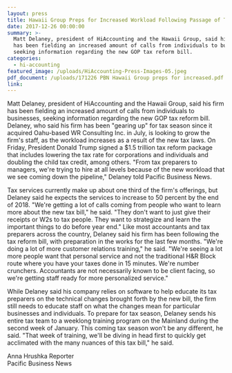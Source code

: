 ```yaml
---
layout: press
title: Hawaii Group Preps for Increased Workload Following Passage of Tax Reform Bill
date: 2017-12-26 00:00:00
summary: >-
  Matt Delaney, president of HiAccounting and the Hawaii Group, said his firm
  has been fielding an increased amount of calls from individuals to businesses,
  seeking information regarding the new GOP tax reform bill.
categories:
  - hi-accounting
featured_image: /uploads/HiAccounting-Press-Images-05.jpeg
pdf_document: /uploads/171226 PBN Hawaii Group preps for increased.pdf
link:
---
```



Matt Delaney, president of HiAccounting and the Hawaii Group, said his firm has been fielding an increased amount of calls from individuals to businesses, seeking information regarding the new GOP tax reform bill. Delaney, who said his firm has been "gearing up" for tax season since it acquired Oahu-based WR Consulting Inc. in July, is looking to grow the firm's staff, as the workload increases as a result of the new tax laws. On Friday, President Donald Trump signed a $1.5 trillion tax reform package that includes lowering the tax rate for corporations and individuals and doubling the child tax credit, among others. "From tax preparers to managers, we're trying to hire at all levels because of the new workload that we see coming down the pipeline," Delaney told Pacific Business News.

Tax services currently make up about one third of the firm's offerings, but Delaney said he expects the services to increase to 50 percent by the end of 2018. "We're getting a lot of calls coming from people who want to learn more about the new tax bill," he said. "They don't want to just give their receipts or W2s to tax people. They want to strategize and learn the important things to do before year end." Like most accountants and tax preparers across the country, Delaney said his firm has been following the tax reform bill, with preparation in the works for the last few months. "We're doing a lot of more customer relations training," he said. "We're seeing a lot more people want that personal service and not the traditional H&R Block route where you have your taxes done in 15 minutes. We're number crunchers. Accountants are not necessarily known to be client facing, so we're getting staff ready for more personalized service."

While Delaney said his company relies on software to help educate its tax preparers on the technical changes brought forth by the new bill, the firm still needs to educate staff on what the changes mean for particular businesses and individuals. To prepare for tax season, Delaney sends his entire tax team to a weeklong training program on the Mainland during the second week of January. This coming tax season won't be any different, he said. "That week of training, we'll be diving in head first to quickly get acclimated with the many nuances of this tax bill," he said.

Anna Hrushka Reporter <br>Pacific Business News